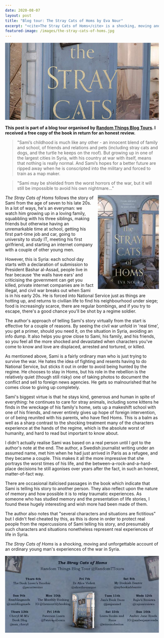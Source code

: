 ```yaml
---
date: 2020-08-07
layout: post
title: "Blog tour: The Stray Cats of Homs by Eva Nour"
excerpt: "<cite>The Stray Cats of Homs</cite> is a shocking, moving and unforgettable account of an ordinary young man's experiences of the war in Syria."
featured-image: /images/the-stray-cats-of-homs.jpg
---
```


![The Stray Cats of Homs](/images/the-stray-cats-of-homs.jpg)

**This post is part of a blog tour organised by [Random Things Blog Tours](http://randomthingsthroughmyletterbox.blogspot.com/p/services-to-publishers-authors-blog.html). I received a free copy of the book in return for an honest review.**

> "Sami’s childhood is much like any other - an innocent blend of family and school, of friends and relations and pets (including stray cats and dogs, and the turtle he keeps on the roof). But growing up in one of the largest cities in Syria, with his country at war with itself, means that nothing is really normal. And Sami’s hopes for a better future are ripped away when he is conscripted into the military and forced to train as a map maker.

> "Sami may be shielded from the worst horrors of the war, but it will still be impossible to avoid his own nightmare..."

<img src="/images/the-stray-cats-of-homs-200.jpg" alt="The Stray Cats of Homs" style="float: right; margin-bottom: 10px; margin-left: 10px;">

<cite>The Stray Cats of Homs</cite> follows the story of Sami from the age of seven to his late 20s. In a lot of ways, he's an everyman: we watch him growing up in a loving family, squabbling with his three siblings, making friends but otherwise having an unremarkable time at school, getting his first part-time job and car, going to university to study IT, meeting his first girlfriend, and starting an internet company with a couple of other young men.

However, this is Syria: each school day starts with a declaration of submission to President Bashar al-Assad, people live in fear because 'the walls have ears' and criticising the government can get you killed, private internet companies are in fact illegal, and civil war breaks out when Sami is in his early 20s. He is forced into National Service just as things are hotting up, and returns to civilian life to find his neighbourhood under siege; food is increasingly scarce, there are regular bombings, and if you try to escape, there's a good chance you'll be shot by a regime soldier.

The author's approach of telling Sami's story virtually from the start is effective for a couple of reasons. By seeing the civil war unfold in 'real time', you get a primer, should you need it, on the situation in Syria, avoiding an info dump. It also helps you grow close to Sami, his family, and his friends, so you feel all the more shocked and devastated when characters you've come to know and love are displaced, arrested and tortured, or killed.

As mentioned above, Sami is a fairly ordinary man who is just trying to survive the war. He hates the idea of fighting and resents having to do National Service, but sticks it out in order to avoid being hunted by the regime. He chooses to stay in Homs, but his role in the rebellion is the relatively quiet (though still risky) one of taking photos to document the conflict and sell to foreign news agencies. He gets so malnourished that he comes close to giving up completely.

Sami's biggest virtue is that he stays kind, generous and human in spite of everything: he continues to care for stray animals, including some kittens he finds in the wreckage of his family's home, sets up a makeshift school with one of his friends, and never entirely gives up hope of foreign intervention, or of being reunited with his parents, who have fled Homs. This is a balm as well as a sharp contrast to the shocking treatment many of the characters experience at the hands of the regime, which is the absolute worst of humanity, and hard to read but important to know about.

I didn't actually realise Sami was based on a real person until I got to the author's note at the end. The author, a Swedish journalist writing under an assumed name, met him when he had just arrived in Paris as a refugee, and they became a couple. This makes it all the more impressive that she portrays the worst times of his life, and the between-a-rock-and-a-hard-place decisions he still agonises over years after the fact, in such an honest, matter-of-fact way.

There are occasional italicised passages in the book which indicate that Sami is telling his story to another person. They also reflect upon the nature of memory and how possible it is to relay traumatic experiences. As someone who has studied memory and the presentation of life stories, I found these hugely interesting and wish more had been made of them.

The author also notes that "several characters and situations are fictitious" but I didn't feel cheated by this, as this is done in order to protect real people from the repercussions of Sami telling his story, and presumably such characters and situations nonetheless represent real experiences of life in Syria.

<cite>The Stray Cats of Homs</cite> is a shocking, moving and unforgettable account of an ordinary young man's experiences of the war in Syria.

![The Stray Cats of Homs blog tour banner](/images/the-stray-cats-of-homs-banner.jpg)
